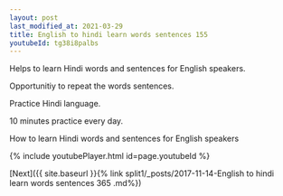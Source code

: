 ```yaml
---
layout: post
last_modified_at: 2021-03-29
title: English to hindi learn words sentences 155 
youtubeId: tg38i8palbs
---
```

 
 
Helps to learn Hindi words and sentences for English speakers.

Opportunitiy to repeat the words sentences. 

Practice Hindi language. 
 
10 minutes practice every day. 
 
How to learn Hindi words and sentences for English speakers 
 
{% include youtubePlayer.html id=page.youtubeId %}
 
 
[Next]({{ site.baseurl }}{% link  split1/_posts/2017-11-14-English to hindi learn words sentences 365 .md%})
 
